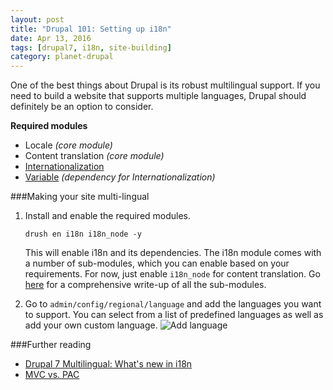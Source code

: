 ```yaml
---
layout: post
title: "Drupal 101: Setting up i18n"
date: Apr 13, 2016
tags: [drupal7, i18n, site-building]
category: planet-drupal
---
```

One of the best things about Drupal is its robust multilingual support. If you need to build a website that supports multiple languages, Drupal should definitely be an option to consider.

<p class="no-margin"><strong>Required modules</strong></p>
<ul>
<li class="no-margin">Locale <em>(core module)</em></li>
<li class="no-margin">Content translation <em>(core module)</em></li>
<li class="no-margin"><a href="https://www.drupal.org/project/i18n">Internationalization</a></li>
<li><a href="https://www.drupal.org/project/variable">Variable</a><em> (dependency for Internationalization)</em></li>
</ul>

###Making your site multi-lingual
1. Install and enable the required modules.
    <pre><code class="language-bash">drush en i18n i18n_node -y</code></pre>
    This will enable i18n and its dependencies. The i18n module comes with a number of sub-modules, which you can enable based on your requirements. For now, just enable `i18n_node` for content translation. Go [here](http://evolvingweb.ca/story/drupal-7-multilingual-whats-new-i18n) for a comprehensive write-up of all the sub-modules.

2. Go to `admin/config/regional/language` and add the languages you want to support. You can select from a list of predefined languages as well as add your own custom language.
    <img src="{{ site.url }}/images/posts/sfo/add-language.jpg" alt="Add language"/>


###Further reading
<ul>
<li class="no-margin"><a href="http://evolvingweb.ca/story/drupal-7-multilingual-whats-new-i18n">Drupal 7 Multilingual: What's new in i18n</a></li>
<li><a href="http://www.garfieldtech.com/blog/mvc-vs-pac">MVC vs. PAC</a></li>
</ul>
